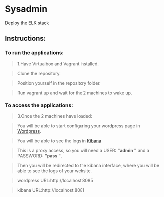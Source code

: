 # Sysadmin
Deploy the ELK stack

## Instructions:


### To run the applications:
>1.Have Virtualbox and Vagrant installed.

>Clone the repository.

>Position yourself in the repository folder.

>Run vagrant up and wait for the 2 machines to wake up.

### To access the applications:
>3.Once the 2 machines have loaded:

>You will be able to start configuring your wordpress page in [Wordpress](http://localhost:8085). 

>You will be able to see the logs in [Kibana](http://localhost:8081)  


>This is a proxy access, so you will need a USER: **"admin "** and a PASSWORD: **"pass "**.

>Then you will be redirected to the kibana interface, where you will be able to see the logs of your website.  

>wordpress URL:http://localhost:8085

>kibana URL:http://localhost:8081

